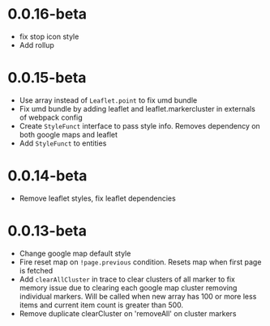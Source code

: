 # 0.0.16-beta
- fix stop icon style
- Add rollup

# 0.0.15-beta
- Use array instead of `Leaflet.point` to fix umd bundle
- Fix umd bundle by adding leaflet and leaflet.markercluster in externals of webpack config
- Create `StyleFunct` interface to pass style info. Removes dependency on both google maps and leaflet
- Add `StyleFunct` to entities

# 0.0.14-beta
- Remove leaflet styles, fix leaflet dependencies

# 0.0.13-beta
- Change google map default style
- Fire reset map on `!page.previous` condition. Resets map when first page is fetched
- Add `clearAllCluster` in trace to clear clusters of all marker to fix memory issue due to clearing each google map cluster removing individual markers. Will be called when new array has 100 or more less items and current item count is greater than 500.
- Remove duplicate clearCluster on 'removeAll' on cluster markers